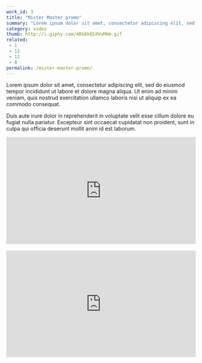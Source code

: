 ```yaml
---
work_id: 3
title: "Mister Master promo"
summary: "Lorem ipsum dolor sit amet, consectetur adipiscing elit, sed do eiusmod tempor incididunt ut labore et dolore magna aliqua. Ut enim ad minim veniam, quis nostrud exercitation"
category: video
thumb: http://i.giphy.com/4RG6kQSXVuMHm.gif
related:
 - 1
 - 11
 - 12
 - 8
permalink: /mister-master-promo/
---
```

<div class="fukol-grid">
  <div class="work__desc">
    <p>Lorem ipsum dolor sit amet, consectetur adipiscing elit, sed do eiusmod tempor incididunt ut labore et dolore magna aliqua. Ut enim ad minim veniam, quis nostrud exercitation ullamco laboris nisi ut aliquip ex ea commodo consequat.</p>
    <p>Duis aute irure dolor in reprehenderit in voluptate velit esse cillum dolore eu fugiat nulla pariatur. Excepteur sint occaecat cupidatat non proident, sunt in culpa qui officia deserunt mollit anim id est laborum.</p>
  </div>
  <div class="work__sample">
    <style>.embed-container { position: relative; padding-bottom: 56.25%; height: 0; overflow: hidden; max-width: 100%; } .embed-container iframe, .embed-container object, .embed-container embed { position: absolute; top: 0; left: 0; width: 100%; height: 100%; }</style>
    <div class='embed-container'><iframe src='https://player.vimeo.com/video/158587811' frameborder='0' webkitAllowFullScreen mozallowfullscreen allowFullScreen></iframe></div><br>
    <div class='embed-container'><iframe src='https://player.vimeo.com/video/145217130' frameborder='0' webkitAllowFullScreen mozallowfullscreen allowFullScreen></iframe></div>
  </div>
</div>
